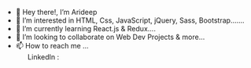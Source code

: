 - 👋 Hey there!, I’m Arideep
- 👀 I’m interested in HTML, Css, JavaScript, jQuery, Sass, Bootstrap.......
- 🌱 I’m currently learning React.js & Redux....
- 💞️ I’m looking to collaborate on Web Dev Projects & more...
- 📫 How to reach me ...
    <ul>LinkedIn : </ul>
  

<!---
nandiarideep/nandiarideep is a ✨ special ✨ repository because its `README.md` (this file) appears on your GitHub profile.
You can click the Preview link to take a look at your changes.
--->
